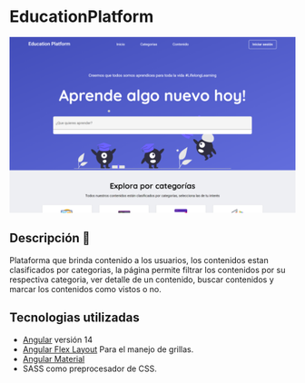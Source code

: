 # EducationPlatform

![Education Platform](./src/assets/images/captura.png)

## Descripción 📖

Plataforma que brinda contenido a los usuarios, los contenidos estan clasificados por categorias, la página permite
filtrar los contenidos por su respectiva categoria, ver detalle de un contenido, buscar contenidos y marcar los contenidos como vistos o no.

## Tecnologias utilizadas

- [Angular](https://github.com/angular/angular-cli) versión 14
- [Angular Flex Layout](https://github.com/angular/flex-layout) Para el manejo de grillas.
- [Angular Material](https://material.angular.io/)
- SASS como preprocesador de CSS.
